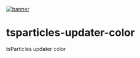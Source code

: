 [![banner](https://particles.js.org/images/banner2.png)](https://particles.js.org)

# tsparticles-updater-color

tsParticles updater color

